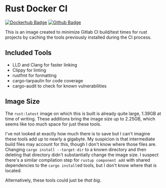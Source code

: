 # Rust Docker CI

[![Dockerhub Badge][]][Dockerhub] [![Github Badge][]][Github]

This is an image created to minimize Gitlab CI build/test times for rust projects by caching the tools previously installed during the CI process.

## Included Tools

- LLD and Clang for faster linking
- Clippy for linting
- rustfmt for formatting
- cargo-tarpaulin for code coverage
- cargo-audit to check for known vulnerabilities

## Image Size

The `rust:latest` image on which this is built is already quite large, 1.39GB at time of writing. These additions bring the image size up to 2.25GB, which seems like too much space for just these tools.

I've not looked at exactly how much there is to save but I can't imagine these tools add up to nearly a gigabyte. My suspicion is that intermediate build files may account for this, though I don't know where those files are. Changing `cargo install --target-dir` to a known directory and then deleting that directory didn't substantially change the image size. I suspect there's a similar compilation step for `rustup component add` with shared dependencies to the `cargo install`ed tools, but I don't know where that is located.

Alternatively, these tools could just be _that big_.

[Github]: https://github.com/Estus-Dev/rust-docker-ci
[Github Badge]: https://img.shields.io/badge/source-github-lightgrey

[Dockerhub]: https://hub.docker.com/repository/docker/estusdev/rust-ci
[Dockerhub Badge]: https://img.shields.io/badge/dockerhub-latest-brightgreen
